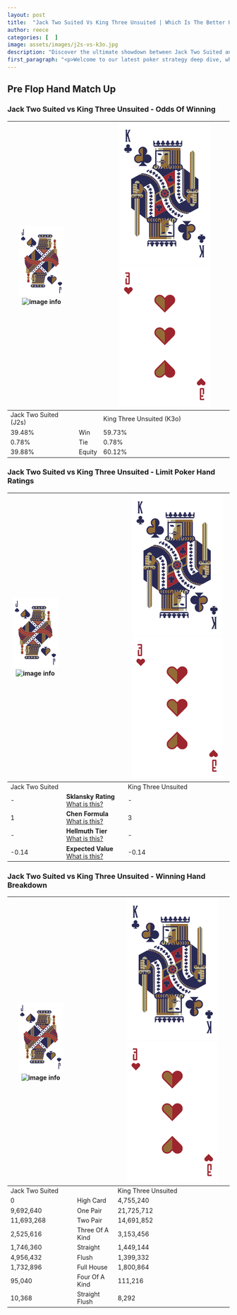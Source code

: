 ```yaml
---
layout: post
title:  "Jack Two Suited Vs King Three Unsuited | Which Is The Better Hand In Poker? A Complete Guide"
author: reece
categories: [  ]
image: assets/images/j2s-vs-k3o.jpg
description: "Discover the ultimate showdown between Jack Two Suited and King Three Unsuited in poker! Uncover the odds, strategies, and scenarios where one hand triumphs over the other. Get ready to up your poker game with this thrilling analysis."
first_paragraph: "<p>Welcome to our latest poker strategy deep dive, where we're pitting two distinct hands against each other in a high-stakes showdown: Jack Two Suited vs King Three Unsuited.</p><p>In the dynamic world of poker, every decision counts, and knowing which hand holds the upper hand is key to your success at the table.</p><p>In this article, we'll dissect these two hands, explore the scenarios where one dominates the other, and equip you with the knowledge to make strategic choices that can tip the odds in your favor.</p><p>Get ready to unravel the intriguing dynamics of these poker hands and elevate your game to new heights.</p>"
---
```




[comment]: # (sp0)

## Pre Flop Hand Match Up

<div class="table hand-ratings" markdown="1"> 



### Jack Two Suited vs King Three Unsuited - Odds Of Winning


    
| ![image info](assets/images/hand1/J.png) ![image info](assets/images/hand1/2s.png) |  | ![image info](assets/images/hand2/K.png) ![image info](assets/images/hand2/3o.png) |
| -------- | -------- | -------- |
| Jack Two Suited (J2s) |  | King Three Unsuited (K3o) |
| 39.48% | Win | 59.73% |
| 0.78% | Tie | 0.78% |
| 39.88% | Equity | 60.12% |




[comment]: # (sp1)



### Jack Two Suited vs King Three Unsuited - Limit Poker Hand Ratings


    
| ![image info](assets/images/hand1/J.png) ![image info](assets/images/hand1/2s.png) |  | ![image info](assets/images/hand2/K.png) ![image info](assets/images/hand2/3o.png) |
| -------- | -------- | -------- |
| Jack Two Suited |  | King Three Unsuited |
| - | **Sklansky Rating** [What is this?](/sklansky-rating-explained) | - |
| 1 | **Chen Formula** [What is this?](/chen-formula-explained) | 3 |
| - | **Hellmuth Tier** [What is this?](/Hellmuth-tier-explained) | - |
| -0.14 | **Expected Value** [What is this?](/expected-value-explained) | -0.14 |




[comment]: # (sp2)



### Jack Two Suited vs King Three Unsuited - Winning Hand Breakdown


    
| ![image info](assets/images/hand1/J.png) ![image info](assets/images/hand1/2s.png) |  | ![image info](assets/images/hand2/K.png) ![image info](assets/images/hand2/3o.png) |
| -------- | -------- | -------- |
| Jack Two Suited |  | King Three Unsuited |
| 0 | High Card | 4,755,240 |
| 9,692,640 | One Pair | 21,725,712 |
| 11,693,268 | Two Pair | 14,691,852 |
| 2,525,616 | Three Of A Kind | 3,153,456 |
| 1,746,360 | Straight | 1,449,144 |
| 4,956,432 | Flush | 1,399,332 |
| 1,732,896 | Full House | 1,800,864 |
| 95,040 | Four Of A Kind | 111,216 |
| 10,368 | Straight Flush | 8,292 |




[comment]: # (sp3)



</div>

[comment]: # (sp4)



[comment]: # (sp5)

